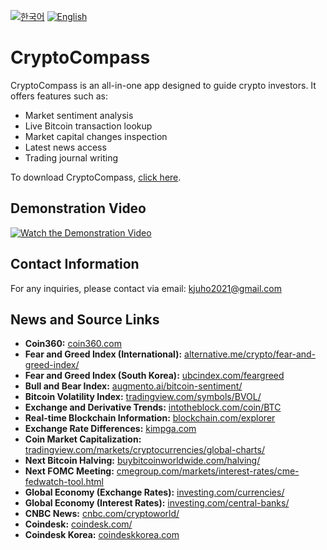 [![한국어](https://img.shields.io/badge/lang-한국어-red.svg)](https://github.com/juho-creator/CryptoCompass/blob/main/README-KR.md)
[![English](https://img.shields.io/badge/lang-English-blue.svg)](https://github.com/juho-creator/CryptoCompass/blob/main/README.md)

# CryptoCompass

CryptoCompass is an all-in-one app designed to guide crypto investors. It offers features such as:

- Market sentiment analysis
- Live Bitcoin transaction lookup
- Market capital changes inspection
- Latest news access
- Trading journal writing

To download CryptoCompass, [click here](https://play.google.com/store/apps/details?id=com.juhooray.crypto_analysis&hl=en_US).

## Demonstration Video
[![Watch the Demonstration Video](https://i3.ytimg.com/vi/575KOHgtoUw/maxresdefault.jpg)](https://www.youtube.com/watch?v=575KOHgtoUw)

## Contact Information
For any inquiries, please contact via email: kjuho2021@gmail.com

## News and Source Links
- **Coin360:** [coin360.com](https://coin360.com/)
- **Fear and Greed Index (International):** [alternative.me/crypto/fear-and-greed-index/](https://alternative.me/crypto/fear-and-greed-index/)
- **Fear and Greed Index (South Korea):** [ubcindex.com/feargreed](https://www.ubcindex.com/feargreed)
- **Bull and Bear Index:** [augmento.ai/bitcoin-sentiment/](https://www.augmento.ai/bitcoin-sentiment/)
- **Bitcoin Volatility Index:** [tradingview.com/symbols/BVOL/](https://www.tradingview.com/symbols/BVOL/)
- **Exchange and Derivative Trends:** [intotheblock.com/coin/BTC](https://app.intotheblock.com/coin/BTC)
- **Real-time Blockchain Information:** [blockchain.com/explorer](https://www.blockchain.com/explorer)
- **Exchange Rate Differences:** [kimpga.com](https://kimpga.com/)
- **Coin Market Capitalization:** [tradingview.com/markets/cryptocurrencies/global-charts/](https://www.tradingview.com/markets/cryptocurrencies/global-charts/)
- **Next Bitcoin Halving:** [buybitcoinworldwide.com/halving/](https://buybitcoinworldwide.com/halving/)
- **Next FOMC Meeting:** [cmegroup.com/markets/interest-rates/cme-fedwatch-tool.html](https://www.cmegroup.com/markets/interest-rates/cme-fedwatch-tool.html)
- **Global Economy (Exchange Rates):** [investing.com/currencies/](https://www.investing.com/currencies/)
- **Global Economy (Interest Rates):** [investing.com/central-banks/](https://www.investing.com/central-banks/)
- **CNBC News:** [cnbc.com/cryptoworld/](https://www.cnbc.com/cryptoworld/)
- **Coindesk:** [coindesk.com/](https://www.coindesk.com/)
- **Coindesk Korea:** [coindeskkorea.com](https://www.coindeskkorea.com/#google_vignette)
